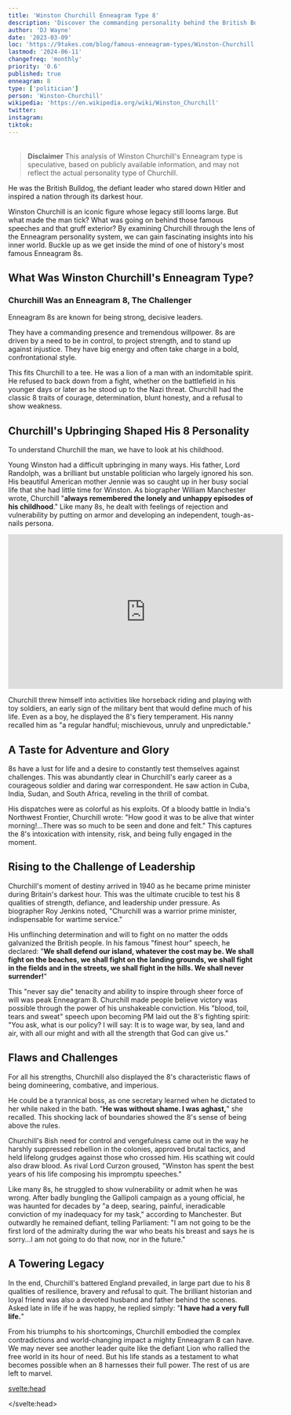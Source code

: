 ```yaml
---
title: 'Winston Churchill Enneagram Type 8'
description: 'Discover the commanding personality behind the British Bulldog through the lens of the Enneagram 8 type. Courage, defiance, leadership.'
author: 'DJ Wayne'
date: '2023-03-09'
loc: 'https://9takes.com/blog/famous-enneagram-types/Winston-Churchill'
lastmod: '2024-06-11'
changefreq: 'monthly'
priority: '0.6'
published: true
enneagram: 8
type: ['politician']
person: 'Winston-Churchill'
wikipedia: 'https://en.wikipedia.org/wiki/Winston_Churchill'
twitter:
instagram:
tiktok:
---
```


<!-- growing up https://www.youtube.com/shorts/8Br82ygT0V4 -->

<script>
	import  PopCard  from "$lib/components/atoms/PopCard.svelte";
</script>
<div
	style="display: flex;
    justify-content: center;
margin: 1rem 0;"
>
	<PopCard
		image={`/types/8s/${'Winston-Churchill'}.webp`}
		showIcon={false}
		enneagramType="8"
		displayText="Winston Churchill"
		subtext=""
	/>
</div>

> **Disclaimer** This analysis of Winston Churchill's Enneagram type is speculative, based on publicly available information, and may not reflect the actual personality type of Churchill.

<p class="firstLetter">He was the British Bulldog, the defiant leader who stared down Hitler and inspired a nation through its darkest hour.</p>

Winston Churchill is an iconic figure whose legacy still looms large. But what made the man tick? What was going on behind those famous speeches and that gruff exterior? By examining Churchill through the lens of the Enneagram personality system, we can gain fascinating insights into his inner world. Buckle up as we get inside the mind of one of history's most famous Enneagram 8s.

## What Was Winston Churchill's Enneagram Type?

### Churchill Was an Enneagram 8, The Challenger

Enneagram 8s are known for being strong, decisive leaders.

They have a commanding presence and tremendous willpower. 8s are driven by a need to be in control, to project strength, and to stand up against injustice. They have big energy and often take charge in a bold, confrontational style.

This fits Churchill to a tee. He was a lion of a man with an indomitable spirit. He refused to back down from a fight, whether on the battlefield in his younger days or later as he stood up to the Nazi threat. Churchill had the classic 8 traits of courage, determination, blunt honesty, and a refusal to show weakness.

## Churchill's Upbringing Shaped His 8 Personality

To understand Churchill the man, we have to look at his childhood.

Young Winston had a difficult upbringing in many ways. His father, Lord Randolph, was a brilliant but unstable politician who largely ignored his son. His beautiful American mother Jennie was so caught up in her busy social life that she had little time for Winston.
As biographer William Manchester wrote, Churchill "**always remembered the lonely and unhappy episodes of his childhood**." Like many 8s, he dealt with feelings of rejection and vulnerability by putting on armor and developing an independent, tough-as-nails persona.

<div class="iframe-container">
<iframe width="560" height="315" src="https://www.youtube.com/embed/W35O0TfnuMw?si=OT5QzZmPj2AX6Mr2&amp;start=6140" title="YouTube video player" frameborder="0" allow="accelerometer; autoplay; clipboard-write; encrypted-media; gyroscope; picture-in-picture; web-share" referrerpolicy="strict-origin-when-cross-origin" allowfullscreen></iframe>
</div>

Churchill threw himself into activities like horseback riding and playing with toy soldiers, an early sign of the military bent that would define much of his life. Even as a boy, he displayed the 8's fiery temperament. His nanny recalled him as "a regular handful; mischievous, unruly and unpredictable."

## A Taste for Adventure and Glory

8s have a lust for life and a desire to constantly test themselves against challenges. This was abundantly clear in Churchill's early career as a courageous soldier and daring war correspondent. He saw action in Cuba, India, Sudan, and South Africa, reveling in the thrill of combat.

His dispatches were as colorful as his exploits. Of a bloody battle in India's Northwest Frontier, Churchill wrote: "How good it was to be alive that winter morning!...There was so much to be seen and done and felt." This captures the 8's intoxication with intensity, risk, and being fully engaged in the moment.

## Rising to the Challenge of Leadership

Churchill's moment of destiny arrived in 1940 as he became prime minister during Britain's darkest hour. This was the ultimate crucible to test his 8 qualities of strength, defiance, and leadership under pressure. As biographer Roy Jenkins noted, "Churchill was a warrior prime minister, indispensable for wartime service."

His unflinching determination and will to fight on no matter the odds galvanized the British people. In his famous "finest hour" speech, he declared: "**We shall defend our island, whatever the cost may be. We shall fight on the beaches, we shall fight on the landing grounds, we shall fight in the fields and in the streets, we shall fight in the hills. We shall never surrender!**"

This "never say die" tenacity and ability to inspire through sheer force of will was peak Enneagram 8. Churchill made people believe victory was possible through the power of his unshakeable conviction. His "blood, toil, tears and sweat" speech upon becoming PM laid out the 8's fighting spirit: "You ask, what is our policy? I will say: It is to wage war, by sea, land and air, with all our might and with all the strength that God can give us."

## Flaws and Challenges

For all his strengths, Churchill also displayed the 8's characteristic flaws of being domineering, combative, and imperious.

He could be a tyrannical boss, as one secretary learned when he dictated to her while naked in the bath. "**He was without shame. I was aghast,**" she recalled. This shocking lack of boundaries showed the 8's sense of being above the rules.

Churchill's 8ish need for control and vengefulness came out in the way he harshly suppressed rebellion in the colonies, approved brutal tactics, and held lifelong grudges against those who crossed him. His scathing wit could also draw blood. As rival Lord Curzon groused, "Winston has spent the best years of his life composing his impromptu speeches."

Like many 8s, he struggled to show vulnerability or admit when he was wrong. After badly bungling the Gallipoli campaign as a young official, he was haunted for decades by "a deep, searing, painful, ineradicable conviction of my inadequacy for my task," according to Manchester. But outwardly he remained defiant, telling Parliament: "I am not going to be the first lord of the admiralty during the war who beats his breast and says he is sorry...I am not going to do that now, nor in the future."

## A Towering Legacy

In the end, Churchill's battered England prevailed, in large part due to his 8 qualities of resilience, bravery and refusal to quit. The brilliant historian and loyal friend was also a devoted husband and father behind the scenes. Asked late in life if he was happy, he replied simply: "**I have had a very full life.**"

From his triumphs to his shortcomings, Churchill embodied the complex contradictions and world-changing impact a mighty Enneagram 8 can have. We may never see another leader quite like the defiant Lion who rallied the free world in its hour of need. But his life stands as a testament to what becomes possible when an 8 harnesses their full power. The rest of us are left to marvel.

<svelte:head>

</svelte:head>
